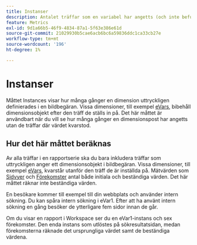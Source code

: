 ```yaml
---
title: Instanser
description: Antalet träffar som en variabel har angetts (och inte befunnits).
feature: Metrics
exl-id: 9d1a66b5-46f9-4834-87a1-5f63e386e61d
source-git-commit: 21029930b5cae6acb6bc6a59836ddc1ca33cb27e
workflow-type: tm+mt
source-wordcount: '196'
ht-degree: 1%

---
```


# Instanser

Måttet Instances visar hur många gånger en dimension uttryckligen definierades i en bildbegäran. Vissa dimensioner, till exempel [eVars](../dimensions/evar.md), bibehåll dimensionsobjekt efter den träff de ställs in på. Det här måttet är användbart när du vill se hur många gånger en dimensionspost har angetts utan de träffar där värdet kvarstod.

## Hur det här måttet beräknas

Av alla träffar i en rapportserie ska du bara inkludera träffar som uttryckligen anger ett dimensionsobjekt i bildbegäran. Vissa dimensioner, till exempel [eVars](../dimensions/evar.md), kvarstår utanför den träff de är inställda på. Mätvärden som [Sidvyer](page-views.md) och [Förekomster](occurrences.md) antal både initiala och beständiga värden. Det här måttet räknar inte beständiga värden.

En besökare kommer till exempel till din webbplats och använder intern sökning. Du kan spåra intern sökning i eVar1. Efter att ha använt intern sökning en gång besöker de ytterligare fem sidor innan de går.

Om du visar en rapport i Workspace ser du en eVar1-instans och sex förekomster. Den enda instans som utlöstes på sökresultatsidan, medan förekomsterna räknade det ursprungliga värdet samt de beständiga värdena.
